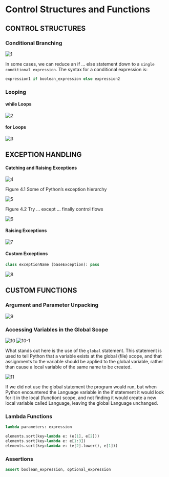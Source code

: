 # Control Structures and Functions
## CONTROL STRUCTURES
### Conditional Branching
![1](https://www.safaribooksonline.com/library/view/programming-in-python/9780321699909/graphics/160fig01.jpg)

In some cases, we can reduce an if ... else statement down to a `single conditional expression`. The syntax for a conditional expression is:

```py
expression1 if boolean_expression else expression2
```

### Looping
#### while Loops
![2](https://www.safaribooksonline.com/library/view/programming-in-python/9780321699909/graphics/161fig01.jpg)

#### for Loops
![3](https://www.safaribooksonline.com/library/view/programming-in-python/9780321699909/graphics/162fig02.jpg)

## EXCEPTION HANDLING
#### Catching and Raising Exceptions
![4](https://www.safaribooksonline.com/library/view/programming-in-python/9780321699909/graphics/163fig02.jpg)

Figure 4.1 Some of Python’s exception hierarchy

![5](https://www.safaribooksonline.com/library/view/programming-in-python/9780321699909/graphics/04fig01.jpg)

Figure 4.2 Try ... except ... finally control flows

![6](https://www.safaribooksonline.com/library/view/programming-in-python/9780321699909/graphics/04fig02.jpg)

#### Raising Exceptions
![7](https://www.safaribooksonline.com/library/view/programming-in-python/9780321699909/graphics/167fig02.jpg)

#### Custom Exceptions
```py
class exceptionName (baseException): pass
```

![8](https://www.safaribooksonline.com/library/view/programming-in-python/9780321699909/graphics/170fig01.jpg)

## CUSTOM FUNCTIONS
### Argument and Parameter Unpacking
![9](https://www.safaribooksonline.com/library/view/programming-in-python/9780321699909/graphics/180fig01.jpg)

### Accessing Variables in the Global Scope
![10](https://www.safaribooksonline.com/library/view/programming-in-python/9780321699909/graphics/180fig02.jpg)
![10-1](https://www.safaribooksonline.com/library/view/programming-in-python/9780321699909/graphics/180fig03.jpg)

What stands out here is the use of the `global` statement. This statement is used to tell Python that a variable exists at the global (file) scope, and that assignments to the variable should be applied to the global variable, rather than cause a local variable of the same name to be created.

![11](https://www.safaribooksonline.com/library/view/programming-in-python/9780321699909/graphics/181fig01.jpg)

If we did not use the global statement the program would run, but when Python encountered the Language variable in the if statement it would look for it in the local (function) scope, and not finding it would create a new local variable called Language, leaving the global Language unchanged.

### Lambda Functions
```py
lambda parameters: expression

elements.sort(key=lambda e: (e[1], e[2]))
elements.sort(key=lambda e: e[1:3])
elements.sort(key=lambda e: (e[2].lower(), e[1]))
```

### Assertions
```py
assert boolean_expression, optional_expression
```